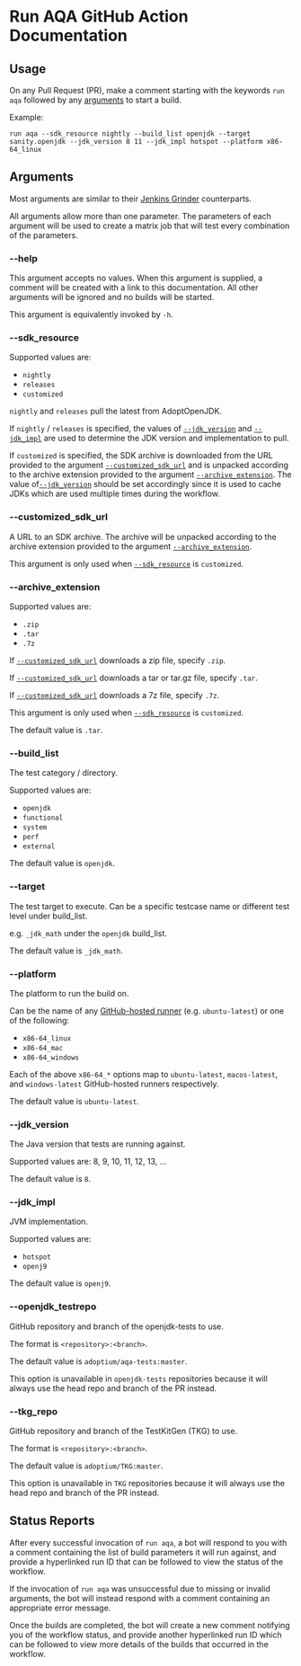 # Run AQA GitHub Action Documentation

## Usage

On any Pull Request (PR), make a comment starting with the keywords `run aqa` followed by any [arguments](#arguments) to start a build.

Example:
```
run aqa --sdk_resource nightly --build_list openjdk --target sanity.openjdk --jdk_version 8 11 --jdk_impl hotspot --platform x86-64_linux
```

## Arguments

Most arguments are similar to their [Jenkins Grinder](https://ci.adoptopenjdk.net/job/Grinder) counterparts.

All arguments allow more than one parameter. The parameters of each argument will be used to create a matrix job that will test every combination of the parameters.

### --help

This argument accepts no values. When this argument is supplied, a comment will be created with a link to this documentation. All other arguments will be ignored and no builds will be started.

This argument is equivalently invoked by `-h`.

### --sdk_resource

Supported values are:

- `nightly`
- `releases`
- `customized`

`nightly` and `releases` pull the latest from AdoptOpenJDK.

If `nightly` / `releases` is specified, the values of [`--jdk_version`](#--jdk_version) and [`--jdk_impl`](#--jdk_impl) are used to determine the JDK version and implementation to pull.

If `customized` is specified, the SDK archive is downloaded from the URL provided to the argument [`--customized_sdk_url`](#--customized_sdk_url) and is unpacked according to the archive extension provided to the argument [`--archive_extension`](#--archive_extension). The value of[`--jdk_version`](#--jdk_version) should be set accordingly since it is used to cache JDKs which are used multiple times during the workflow.

### --customized_sdk_url

A URL to an SDK archive. The archive will be unpacked according to the archive extension provided to the argument [`--archive_extension`](#--archive_extension).

This argument is only used when [`--sdk_resource`](#--sdk_resource) is `customized`.

### --archive_extension

Supported values are:

- `.zip`
- `.tar`
- `.7z`

If [`--customized_sdk_url`](#--customized_sdk_url) downloads a zip file, specify `.zip`.

If [`--customized_sdk_url`](#--customized_sdk_url) downloads a tar or tar.gz file, specify `.tar`.

If [`--customized_sdk_url`](#--customized_sdk_url) downloads a 7z file, specify `.7z`.

This argument is only used when [`--sdk_resource`](#--sdk_resource) is `customized`.

The default value is `.tar`.

### --build_list

The test category / directory.

Supported values are:

- `openjdk`
- `functional`
- `system`
- `perf`
- `external`

The default value is `openjdk`.

### --target

The test target to execute. Can be a specific testcase name or different test level under build_list.

e.g. `_jdk_math` under the `openjdk` build_list.

The default value is `_jdk_math`.

### --platform

The platform to run the build on.

Can be the name of any [GitHub-hosted runner](https://docs.github.com/en/actions/using-github-hosted-runners/about-github-hosted-runners#supported-runners-and-hardware-resources) (e.g. `ubuntu-latest`) or one of the following:

- `x86-64_linux`
- `x86-64_mac`
- `x86-64_windows`

Each of the above `x86-64_*` options map to `ubuntu-latest`, `macos-latest`, and `windows-latest` GitHub-hosted runners respectively.

The default value is `ubuntu-latest`.

### --jdk_version

The Java version that tests are running against.

Supported values are: 8, 9, 10, 11, 12, 13, ...

The default value is `8`.

### --jdk_impl

JVM implementation.

Supported values are:

- `hotspot`
- `openj9`

The default value is `openj9`.

### --openjdk_testrepo

GitHub repository and branch of the openjdk-tests to use.

The format is `<repository>:<branch>`.

The default value is `adoptium/aqa-tests:master`.

This option is unavailable in `openjdk-tests` repositories because it will always use the head repo and branch of the PR instead.

### --tkg_repo

GitHub repository and branch of the TestKitGen (TKG) to use.

The format is `<repository>:<branch>`.

The default value is `adoptium/TKG:master`.

This option is unavailable in `TKG` repositories because it will always use the head repo and branch of the PR instead.

## Status Reports

After every successful invocation of `run aqa`, a bot will respond to you with a comment containing the list of build parameters it will run against, and provide a hyperlinked run ID that can be followed to view the status of the workflow.

If the invocation of `run aqa` was unsuccessful due to missing or invalid arguments, the bot will instead respond with a comment containing an appropriate error message.

Once the builds are completed, the bot will create a new comment notifying you of the workflow status, and provide another hyperlinked run ID which can be followed to view more details of the builds that occurred in the workflow.
